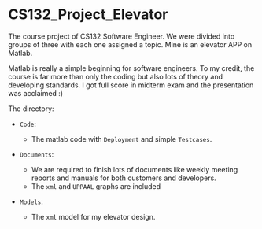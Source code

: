 # CS132_Project_Elevator
The course project of CS132 Software Engineer. We were divided into groups of three with each one assigned a topic. Mine is an elevator APP on Matlab. 

Matlab is really a simple beginning for software engineers. To my credit, the course is far more than only the coding but also lots of theory and developing standards. I got full score in midterm exam and the presentation was acclaimed :)

The directory:

- `Code`: 
  - The matlab code with `Deployment` and simple `Testcases`.

- `Documents`: 
  - We are required to finish lots of documents like weekly meeting reports and manuals for both customers and developers.
  - The `xml`  and `UPPAAL` graphs are included

- `Models`:
  - The `xml` model for my elevator design.
